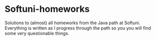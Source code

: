 # Softuni-homeworks
Solutions to (almost) all homeworks from the Java path at Softuni. Everything is written as I progress through the path so you you will find some very questionable things.
